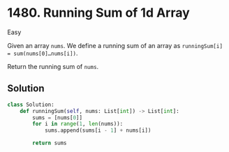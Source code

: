 # 1480. Running Sum of 1d Array

Easy

Given an array `nums`. We define a running sum of an array as
`runningSum[i] = sum(nums[0]…nums[i])`.

Return the running sum of `nums`.

## Solution

```python
class Solution:
    def runningSum(self, nums: List[int]) -> List[int]:
        sums = [nums[0]]
        for i in range(1, len(nums)):
            sums.append(sums[i - 1] + nums[i])

        return sums
```
